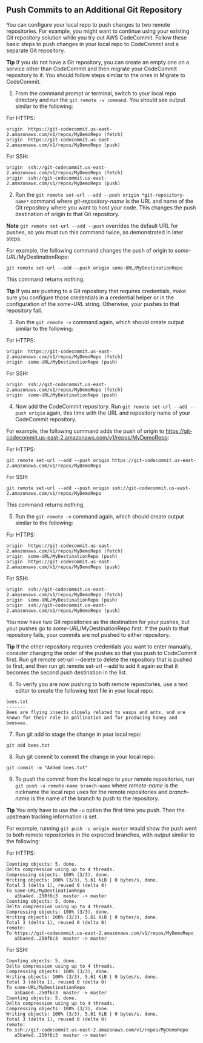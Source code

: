 ## Push Commits to an Additional Git Repository

You can configure your local repo to push changes to two remote repositories. For example, you might want to continue using your existing Git repository solution while you try out AWS CodeCommit. Follow these basic steps to push changes in your local repo to CodeCommit and a separate Git repository.

**Tip**
If you do not have a Git repository, you can create an empty one on a service other than CodeCommit and then migrate your CodeCommit repository to it. You should follow steps similar to the ones in Migrate to CodeCommit.

1. From the command prompt or terminal, switch to your local repo directory and run the `git remote -v command`. You should see output similar to the following:

For HTTPS:
```
origin  https://git-codecommit.us-east-2.amazonaws.com/v1/repos/MyDemoRepo (fetch)
origin  https://git-codecommit.us-east-2.amazonaws.com/v1/repos/MyDemoRepo (push)      
```
For SSH:
```
origin  ssh://git-codecommit.us-east-2.amazonaws.com/v1/repos/MyDemoRepo (fetch)
origin  ssh://git-codecommit.us-east-2.amazonaws.com/v1/repos/MyDemoRepo (push) 
```
2. Run the `git remote set-url --add --push origin *git-repository-name*` command where *git-repository-name* is the URL and name of the Git repository where you want to host your code. This changes the push destination of origin to that Git repository.

**Note**
`git remote set-url --add --push` overrides the default URL for pushes, so you must run this command twice, as demonstrated in later steps.

For example, the following command changes the push of origin to *some-URL*/MyDestinationRepo:
```
git remote set-url --add --push origin some-URL/MyDestinationRepo
``` 
This command returns nothing.

**Tip**
If you are pushing to a Git repository that requires credentials, make sure you configure those credentials in a credential helper or in the configuration of the *some-URL* string. Otherwise, your pushes to that repository fail.

3. Run the `git remote -v` command again, which should create output similar to the following:

For HTTPS:
```
origin  https://git-codecommit.us-east-2.amazonaws.com/v1/repos/MyDemoRepo (fetch)
origin  some-URL/MyDestinationRepo (push)    
```
For SSH:
```
origin  ssh://git-codecommit.us-east-2.amazonaws.com/v1/repos/MyDemoRepo (fetch)
origin  some-URL/MyDestinationRepo (push)
```
4. Now add the CodeCommit repository. Run `git remote set-url --add --push origin` again, this time with the URL and repository name of your CodeCommit repository.

For example, the following command adds the push of origin to https://git-codecommit.us-east-2.amazonaws.com/v1/repos/MyDemoRepo:

For HTTPS:
```
git remote set-url --add --push origin https://git-codecommit.us-east-2.amazonaws.com/v1/repos/MyDemoRepo
```
For SSH:
```
git remote set-url --add --push origin ssh://git-codecommit.us-east-2.amazonaws.com/v1/repos/MyDemoRepo
```
This command returns nothing.

5. Run the `git remote -v` command again, which should create output similar to the following:

For HTTPS:
```
origin  https://git-codecommit.us-east-2.amazonaws.com/v1/repos/MyDemoRepo (fetch)
origin  some-URL/MyDestinationRepo (push)        
origin  https://git-codecommit.us-east-2.amazonaws.com/v1/repos/MyDemoRepo (push)      
```
For SSH:
```
origin  ssh://git-codecommit.us-east-2.amazonaws.com/v1/repos/MyDemoRepo (fetch)
origin  some-URL/MyDestinationRepo (push)        
origin  ssh://git-codecommit.us-east-2.amazonaws.com/v1/repos/MyDemoRepo (push)
```
You now have two Git repositories as the destination for your pushes, but your pushes go to *some-URL*/MyDestinationRepo first. If the push to that repository fails, your commits are not pushed to either repository.

**Tip**
If the other repository requires credentials you want to enter manually, consider changing the order of the pushes so that you push to CodeCommit first. Run git remote set-url --delete to delete the repository that is pushed to first, and then run git remote set-url --add to add it again so that it becomes the second push destination in the list.

6. To verify you are now pushing to both remote repositories, use a text editor to create the following text file in your local repo:
```
bees.txt
-------
Bees are flying insects closely related to wasps and ants, and are known for their role in pollination and for producing honey and beeswax.
```
7. Run git add to stage the change in your local repo:
```
git add bees.txt
```
8. Run git commit to commit the change in your local repo:
```
git commit -m "Added bees.txt"
```
9. To push the commit from the local repo to your remote repositories, run `git push -u remote-name branch-name` where *remote-name* is the nickname the local repo uses for the remote repositories and *branch-name* is the name of the branch to push to the repository.

**Tip**
You only have to use the -u option the first time you push. Then the upstream tracking information is set.

For example, running `git push -u origin master` would show the push went to both remote repositories in the expected branches, with output similar to the following:

For HTTPS:
```
Counting objects: 5, done.
Delta compression using up to 4 threads.
Compressing objects: 100% (3/3), done.
Writing objects: 100% (3/3), 5.61 KiB | 0 bytes/s, done.
Total 3 (delta 1), reused 0 (delta 0)
To some-URL/MyDestinationRepo
   a5ba4ed..250f6c3  master -> master
Counting objects: 5, done.
Delta compression using up to 4 threads.
Compressing objects: 100% (3/3), done.
Writing objects: 100% (3/3), 5.61 KiB | 0 bytes/s, done.
Total 3 (delta 1), reused 0 (delta 0)
remote:
To https://git-codecommit.us-east-2.amazonaws.com/v1/repos/MyDemoRepo
   a5ba4ed..250f6c3  master -> master 
```
For SSH:
```
Counting objects: 5, done.
Delta compression using up to 4 threads.
Compressing objects: 100% (3/3), done.
Writing objects: 100% (3/3), 5.61 KiB | 0 bytes/s, done.
Total 3 (delta 1), reused 0 (delta 0)
To some-URL/MyDestinationRepo
   a5ba4ed..250f6c3  master -> master
Counting objects: 5, done.
Delta compression using up to 4 threads.
Compressing objects: 100% (3/3), done.
Writing objects: 100% (3/3), 5.61 KiB | 0 bytes/s, done.
Total 3 (delta 1), reused 0 (delta 0)
remote:
To ssh://git-codecommit.us-east-2.amazonaws.com/v1/repos/MyDemoRepo
   a5ba4ed..250f6c3  master -> master
```